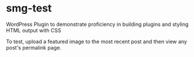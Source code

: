 # smg-test
WordPress Plugin to demonstrate proficiency in building plugins and styling HTML output with CSS

To test, upload a featured image to the most recent post and then view any post's permalink page.
